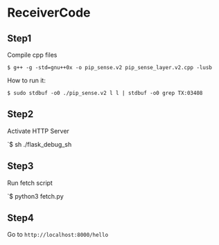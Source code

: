# ReceiverCode
## Step1 
Compile cpp files

 `$ g++ -g -std=gnu++0x -o pip_sense.v2 pip_sense_layer.v2.cpp -lusb`
 
 How to run it:
 
 `$ sudo stdbuf -o0 ./pip_sense.v2 l l | stdbuf -o0 grep TX:03408`
 
 ## Step2
 Activate HTTP Server
 
 `$ sh ./flask_debug_sh
 
 ## Step3
 Run fetch script
 
 `$ python3 fetch.py
 
 ## Step4
 Go to `http://localhost:8000/hello`
